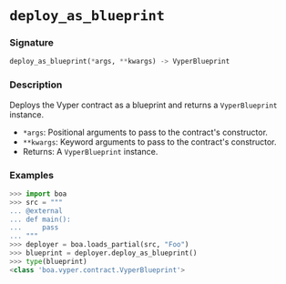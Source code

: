# `deploy_as_blueprint`

### Signature

```python
deploy_as_blueprint(*args, **kwargs) -> VyperBlueprint
```

### Description

Deploys the Vyper contract as a blueprint and returns a `VyperBlueprint` instance.

- `*args`: Positional arguments to pass to the contract's constructor.
- `**kwargs`: Keyword arguments to pass to the contract's constructor.
- Returns: A `VyperBlueprint` instance.

### Examples

```python
>>> import boa
>>> src = """
... @external
... def main():
...     pass
... """
>>> deployer = boa.loads_partial(src, "Foo")
>>> blueprint = deployer.deploy_as_blueprint()
>>> type(blueprint)
<class 'boa.vyper.contract.VyperBlueprint'>
```